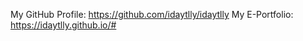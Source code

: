 My GitHub Profile: https://github.com/idaytlly/idaytlly
My E-Portfolio: https://idaytlly.github.io/#
